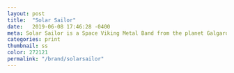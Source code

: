 ```yaml
---
layout: post
title:  "Solar Sailor"
date:   2019-06-08 17:46:28 -0400
meta: Solar Sailor is a Space Viking Metal Band from the planet Galgaron
categories: print
thumbnail: ss
color: 272121
permalink: "/brand/solarsailor"
---
```

